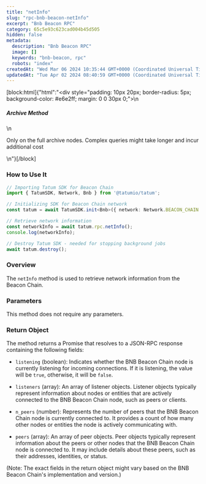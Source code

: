 ```yaml
---
title: "netInfo"
slug: "rpc-bnb-beacon-netInfo"
excerpt: "Bnb Beacon RPC"
category: 65c5e93c623cad004b45d505
hidden: false
metadata: 
  description: "Bnb Beacon RPC"
  image: []
  keywords: "bnb-beacon, rpc"
  robots: "index"
createdAt: "Wed Mar 06 2024 10:35:44 GMT+0000 (Coordinated Universal Time)"
updatedAt: "Tue Apr 02 2024 08:40:59 GMT+0000 (Coordinated Universal Time)"
---
```

[block:html]{"html":"<div style=\"padding: 10px 20px; border-radius: 5px; background-color: #e6e2ff; margin: 0 0 30px 0;\">\n  <h5>Archive Method</h5>\n  <p>Only on the full archive nodes. Complex queries might take longer and incur additional cost</p>\n</div>"}[/block]


### How to Use It

```typescript
// Importing Tatum SDK for Beacon Chain
import { TatumSDK, Network, Bnb } from '@tatumio/tatum';

// Initializing SDK for Beacon Chain network
const tatum = await TatumSDK.init<Bnb>({ network: Network.BEACON_CHAIN });

// Retrieve network information
const networkInfo = await tatum.rpc.netInfo();
console.log(networkInfo);

// Destroy Tatum SDK - needed for stopping background jobs
await tatum.destroy();
```

### Overview

The `netInfo` method is used to retrieve network information from the Beacon Chain.

### Parameters

This method does not require any parameters.

### Return Object

The method returns a Promise that resolves to a JSON-RPC response containing the following fields:

- `listening` (boolean): Indicates whether the BNB Beacon Chain node is currently listening for incoming connections. If it is listening, the value will be `true`, otherwise, it will be `false`.

- `listeners` (array): An array of listener objects. Listener objects typically represent information about nodes or entities that are actively connected to the BNB Beacon Chain node, such as peers or clients.

- `n_peers` (number): Represents the number of peers that the BNB Beacon Chain node is currently connected to. It provides a count of how many other nodes or entities the node is actively communicating with.

- `peers` (array): An array of peer objects. Peer objects typically represent information about the peers or other nodes that the BNB Beacon Chain node is connected to. It may include details about these peers, such as their addresses, identities, or status.


(Note: The exact fields in the return object might vary based on the BNB Beacon Chain's implementation and version.)